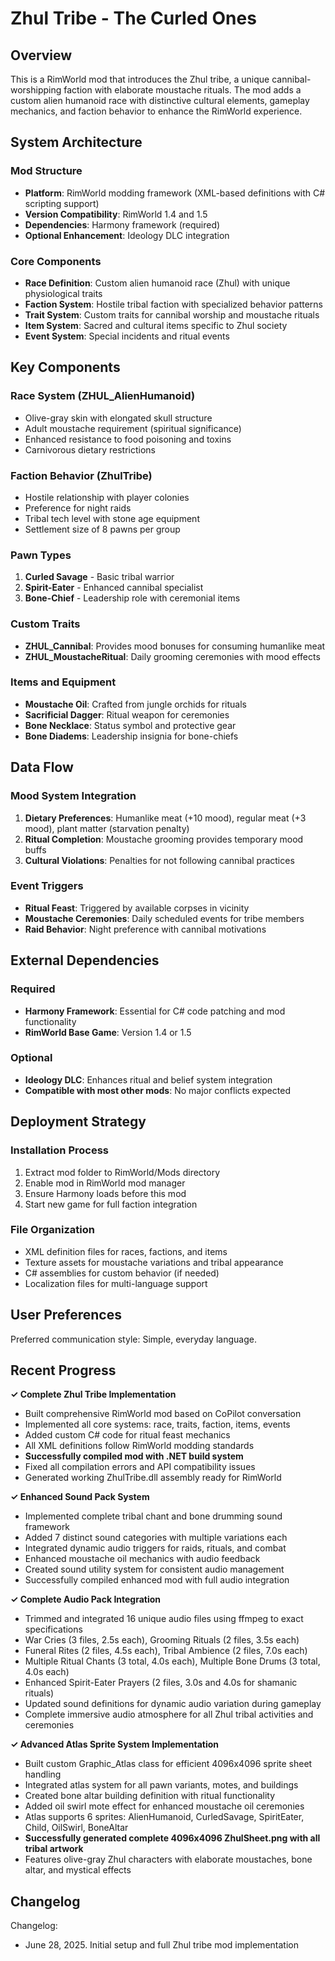 # Zhul Tribe - The Curled Ones

## Overview

This is a RimWorld mod that introduces the Zhul tribe, a unique cannibal-worshipping faction with elaborate moustache rituals. The mod adds a custom alien humanoid race with distinctive cultural elements, gameplay mechanics, and faction behavior to enhance the RimWorld experience.

## System Architecture

### Mod Structure
- **Platform**: RimWorld modding framework (XML-based definitions with C# scripting support)
- **Version Compatibility**: RimWorld 1.4 and 1.5
- **Dependencies**: Harmony framework (required)
- **Optional Enhancement**: Ideology DLC integration

### Core Components
- **Race Definition**: Custom alien humanoid race (Zhul) with unique physiological traits
- **Faction System**: Hostile tribal faction with specialized behavior patterns
- **Trait System**: Custom traits for cannibal worship and moustache rituals
- **Item System**: Sacred and cultural items specific to Zhul society
- **Event System**: Special incidents and ritual events

## Key Components

### Race System (ZHUL_AlienHumanoid)
- Olive-gray skin with elongated skull structure
- Adult moustache requirement (spiritual significance)
- Enhanced resistance to food poisoning and toxins
- Carnivorous dietary restrictions

### Faction Behavior (ZhulTribe)
- Hostile relationship with player colonies
- Preference for night raids
- Tribal tech level with stone age equipment
- Settlement size of 8 pawns per group

### Pawn Types
1. **Curled Savage** - Basic tribal warrior
2. **Spirit-Eater** - Enhanced cannibal specialist
3. **Bone-Chief** - Leadership role with ceremonial items

### Custom Traits
- **ZHUL_Cannibal**: Provides mood bonuses for consuming humanlike meat
- **ZHUL_MoustacheRitual**: Daily grooming ceremonies with mood effects

### Items and Equipment
- **Moustache Oil**: Crafted from jungle orchids for rituals
- **Sacrificial Dagger**: Ritual weapon for ceremonies
- **Bone Necklace**: Status symbol and protective gear
- **Bone Diadems**: Leadership insignia for bone-chiefs

## Data Flow

### Mood System Integration
1. **Dietary Preferences**: Humanlike meat (+10 mood), regular meat (+3 mood), plant matter (starvation penalty)
2. **Ritual Completion**: Moustache grooming provides temporary mood buffs
3. **Cultural Violations**: Penalties for not following cannibal practices

### Event Triggers
- **Ritual Feast**: Triggered by available corpses in vicinity
- **Moustache Ceremonies**: Daily scheduled events for tribe members
- **Raid Behavior**: Night preference with cannibal motivations

## External Dependencies

### Required
- **Harmony Framework**: Essential for C# code patching and mod functionality
- **RimWorld Base Game**: Version 1.4 or 1.5

### Optional
- **Ideology DLC**: Enhances ritual and belief system integration
- **Compatible with most other mods**: No major conflicts expected

## Deployment Strategy

### Installation Process
1. Extract mod folder to RimWorld/Mods directory
2. Enable mod in RimWorld mod manager
3. Ensure Harmony loads before this mod
4. Start new game for full faction integration

### File Organization
- XML definition files for races, factions, and items
- Texture assets for moustache variations and tribal appearance  
- C# assemblies for custom behavior (if needed)
- Localization files for multi-language support

## User Preferences

Preferred communication style: Simple, everyday language.

## Recent Progress

**✓ Complete Zhul Tribe Implementation**
- Built comprehensive RimWorld mod based on CoPilot conversation
- Implemented all core systems: race, traits, faction, items, events
- Added custom C# code for ritual feast mechanics
- All XML definitions follow RimWorld modding standards
- **Successfully compiled mod with .NET build system**
- Fixed all compilation errors and API compatibility issues
- Generated working ZhulTribe.dll assembly ready for RimWorld

**✓ Enhanced Sound Pack System**
- Implemented complete tribal chant and bone drumming sound framework
- Added 7 distinct sound categories with multiple variations each
- Integrated dynamic audio triggers for raids, rituals, and combat
- Enhanced moustache oil mechanics with audio feedback
- Created sound utility system for consistent audio management
- Successfully compiled enhanced mod with full audio integration

**✓ Complete Audio Pack Integration**
- Trimmed and integrated 16 unique audio files using ffmpeg to exact specifications
- War Cries (3 files, 2.5s each), Grooming Rituals (2 files, 3.5s each)
- Funeral Rites (2 files, 4.5s each), Tribal Ambience (2 files, 7.0s each)
- Multiple Ritual Chants (3 total, 4.0s each), Multiple Bone Drums (3 total, 4.0s each)
- Enhanced Spirit-Eater Prayers (2 files, 3.0s and 4.0s for shamanic rituals)
- Updated sound definitions for dynamic audio variation during gameplay
- Complete immersive audio atmosphere for all Zhul tribal activities and ceremonies

**✓ Advanced Atlas Sprite System Implementation**
- Built custom Graphic_Atlas class for efficient 4096x4096 sprite sheet handling
- Integrated atlas system for all pawn variants, motes, and buildings
- Created bone altar building definition with ritual functionality
- Added oil swirl mote effect for enhanced moustache oil ceremonies
- Atlas supports 6 sprites: AlienHumanoid, CurledSavage, SpiritEater, Child, OilSwirl, BoneAltar
- **Successfully generated complete 4096x4096 ZhulSheet.png with all tribal artwork**
- Features olive-gray Zhul characters with elaborate moustaches, bone altar, and mystical effects

## Changelog

Changelog:
- June 28, 2025. Initial setup and full Zhul tribe mod implementation